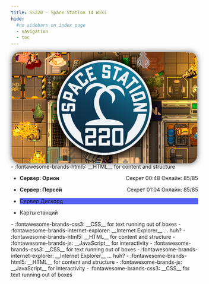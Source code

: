 ```yaml
---
title: SS220 - Space Station 14 Wiki
hide:
  #no sidebars on index page
  - navigation
  - toc
---
```

<script
  src="https://code.jquery.com/jquery-3.7.1.min.js"
  integrity="sha256-/JqT3SQfawRcv/BIHPThkBvs0OEvtFFmqPF/lYI/Cxo="
  crossorigin="anonymous"></script>
<script type="text/javascript" src="js/serverbuttons.js"></script>

<!--- Hide title & edit button -->
<style>
  .md-grid {
    max-width: 61rem;
  }

  .md-typeset h1,
  .md-content__inner:before,
  .md-content__button {
    display: none;
  }
  /*Hide spacing before title*/
  .md-main__inner {
    margin-top: 0.1rem;
  }

  .toppagetable {
    display: table;
    margin: auto;
  }

  .titlepic, .titlepic img{
    border-radius: 1.33rem;
    overflow: hidden;
    text-align: center;
    vertical-align: middle;
    table-layout: fixed;
  }

  .toppagecell {
    text-align: center;
    font-size: 0.75em;
    vertical-align: middle;
    display: table-cell;
    width: 350px;
    height: 300px;
  }

  .index-discord-button {
    background-color: #5662f6;
  }

  @media only screen and (max-width: 1026px) {
    .fadeshow {
      display: none;
    }
  }
</style>

<div class="toppagetable" markdown>
  <!--- Left Quote -->
  <div class="fadeshow toppagecell" style="text-align:start;padding-right:40px">
    <i>❝ <b>SS220</b> - один из лучших русскоязычных серверов в своём роде. Безупречная производительность, многомилионное финансирование, огромный штат разработки, главный маппер Дельты, гениальные ивенты, способные заставить плакать самого <span style="white-space:nowrap">Хидео Кодзиму</span> - всё это вы найдёте только здесь. Этот билд - Ведьмак от мира <span style="white-space:nowrap">Space Station 14</span>, а разработчики подобны Кармаку. ❞
    <br><br></i>
    <span style="font-size: 1.05em"><b>12/10 -IGN</b></style>
  </div>

  <!--- Center image -->
  <div class="toppagecell titlepic" style="width:500px;box-shadow:0px 0px 15px #00000099;">
    <img alt="SS220" loading="lazy" src="resources/titlepic.png">
  </div>

  <!--- Left Quote -->
  <div class="fadeshow toppagecell" style="text-align:center;padding-left:40px">
    <i>❝ Некомпетентность. Бездарность. Срочники. ❞</i>
  </div>
</div>

<div class="grid cards" markdown>
- :fontawesome-brands-html5: __HTML__ for content and structure
  <div class="grid cards" markdown>
  <ul>
  <li class="server_button" data-serveruri="https://s2.ss220.club:1212">
    <p><span style="float: left"><b>Сервер: Орион</b></span><span style="float: right">Секрет 00:48 Онлайн: 85/85</span></p>
  </li>
  </ul>

  <ul>
  <li class="server_button" data-serveruri="https://s2.ss220.club:1213">
    <p><span style="float: left"><b>Сервер: Персей</b></span><span style="float: right">Секрет 01:04 Онлайн: 85/85</span></p>
  </li>
  </ul>
  </div>

  <div class="grid cards" style="grid-template-columns: 1fr 1fr" markdown>
  <ul>
  <li class="index-discord-button">
    Сервер Дискорд
  </li>
  </ul>

  <ul>
  <li class="index-github-button">
    Карты станций
  </li>
  </ul>
  </div>
- :fontawesome-brands-css3: __CSS__ for text running out of boxes
- :fontawesome-brands-internet-explorer: __Internet Explorer__ ... huh?
- :fontawesome-brands-html5: __HTML__ for content and structure
- :fontawesome-brands-js: __JavaScript__ for interactivity
- :fontawesome-brands-css3: __CSS__ for text running out of boxes
- :fontawesome-brands-internet-explorer: __Internet Explorer__ ... huh?
- :fontawesome-brands-html5: __HTML__ for content and structure
- :fontawesome-brands-js: __JavaScript__ for interactivity
- :fontawesome-brands-css3: __CSS__ for text running out of boxes
</div>